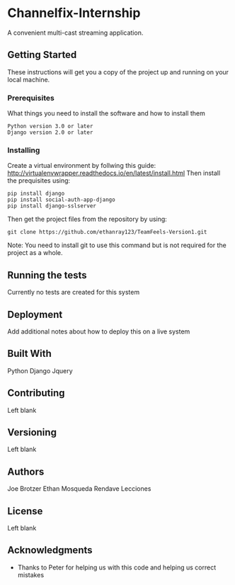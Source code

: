 # Channelfix-Internship

A convenient multi-cast streaming application.

## Getting Started

These instructions will get you a copy of the project up and running on your local machine.

### Prerequisites

What things you need to install the software and how to install them

```
Python version 3.0 or later
Django version 2.0 or later
```

### Installing

Create a virtual environment by follwing this guide: http://virtualenvwrapper.readthedocs.io/en/latest/install.html
Then install the prequisites using:

```
pip install django
pip install social-auth-app-django
pip install django-sslserver
```
Then get the project files from the repository by using:

```
git clone https://github.com/ethanray123/TeamFeels-Version1.git
```
Note: You need to install git to use this command but is not required for the project as a whole.

## Running the tests

Currently no tests are created for this system

## Deployment

Add additional notes about how to deploy this on a live system

## Built With

Python
Django
Jquery

## Contributing

Left blank

## Versioning

Left blank

## Authors

Joe Brotzer
Ethan Mosqueda
Rendave Lecciones

## License

Left blank

## Acknowledgments

* Thanks to Peter for helping us with this code and helping us correct mistakes
